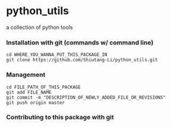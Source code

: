 # python_utils
a collection of python tools

### Installation with git (commands w/ command line)

```
cd WHERE_YOU_WANNA_PUT_THIS_PACKAGE_IN 
git clone https://github.com/Shiutang-Li/python_utils.git
```

### Management

```
cd FILE_PATH_OF_THIS_PACKAGE 
git add FILE_NAME
git commit -m "DESCRIPTION_OF_NEWLY_ADDED_FILE_OR_REVISIONS"
git push origin master
```

### Contributing to this package with git
